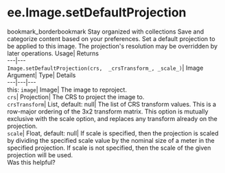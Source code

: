  
#  ee.Image.setDefaultProjection 
bookmark_borderbookmark Stay organized with collections  Save and categorize content based on your preferences.
Set a default projection to be applied to this image. The projection's resolution may be overridden by later operations. 
Usage| Returns  
---|---  
`Image.setDefaultProjection(crs,  _crsTransform_, _scale_)`| Image  
Argument| Type| Details  
---|---|---  
this: `image`| Image| The image to reproject.  
`crs`| Projection| The CRS to project the image to.  
`crsTransform`| List, default: null| The list of CRS transform values. This is a row-major ordering of the 3x2 transform matrix. This option is mutually exclusive with the scale option, and replaces any transform already on the projection.  
`scale`| Float, default: null| If scale is specified, then the projection is scaled by dividing the specified scale value by the nominal size of a meter in the specified projection. If scale is not specified, then the scale of the given projection will be used.  
Was this helpful?
